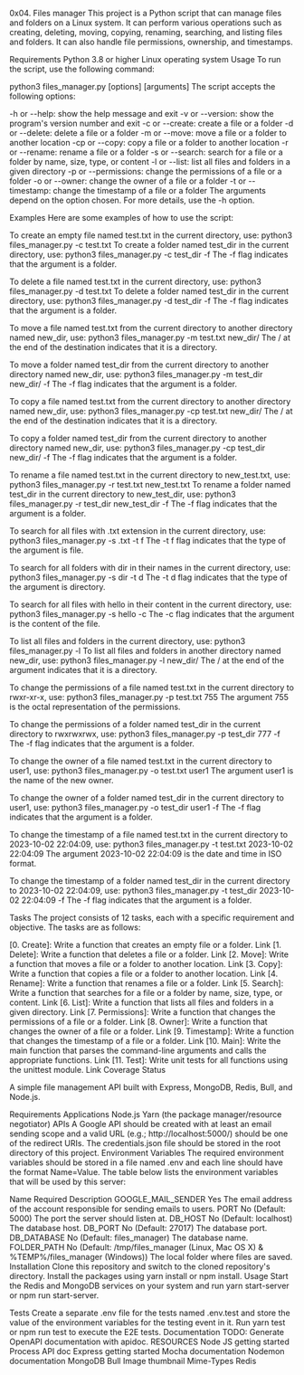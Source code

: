 0x04. Files manager
This project is a Python script that can manage files and folders on a Linux system. It can perform various operations such as creating, deleting, moving, copying, renaming, searching, and listing files and folders. It can also handle file permissions, ownership, and timestamps.

Requirements
Python 3.8 or higher
Linux operating system
Usage
To run the script, use the following command:

python3 files_manager.py [options] [arguments]
The script accepts the following options:

-h or --help: show the help message and exit
-v or --version: show the program's version number and exit
-c or --create: create a file or a folder
-d or --delete: delete a file or a folder
-m or --move: move a file or a folder to another location
-cp or --copy: copy a file or a folder to another location
-r or --rename: rename a file or a folder
-s or --search: search for a file or a folder by name, size, type, or content
-l or --list: list all files and folders in a given directory
-p or --permissions: change the permissions of a file or a folder
-o or --owner: change the owner of a file or a folder
-t or --timestamp: change the timestamp of a file or a folder
The arguments depend on the option chosen. For more details, use the -h option.

Examples
Here are some examples of how to use the script:

To create an empty file named test.txt in the current directory, use:
python3 files_manager.py -c test.txt
To create a folder named test_dir in the current directory, use:
python3 files_manager.py -c test_dir -f
The -f flag indicates that the argument is a folder.

To delete a file named test.txt in the current directory, use:
python3 files_manager.py -d test.txt
To delete a folder named test_dir in the current directory, use:
python3 files_manager.py -d test_dir -f
The -f flag indicates that the argument is a folder.

To move a file named test.txt from the current directory to another directory named new_dir, use:
python3 files_manager.py -m test.txt new_dir/
The / at the end of the destination indicates that it is a directory.

To move a folder named test_dir from the current directory to another directory named new_dir, use:
python3 files_manager.py -m test_dir new_dir/ -f
The -f flag indicates that the argument is a folder.

To copy a file named test.txt from the current directory to another directory named new_dir, use:
python3 files_manager.py -cp test.txt new_dir/
The / at the end of the destination indicates that it is a directory.

To copy a folder named test_dir from the current directory to another directory named new_dir, use:
python3 files_manager.py -cp test_dir new_dir/ -f
The -f flag indicates that the argument is a folder.

To rename a file named test.txt in the current directory to new_test.txt, use:
python3 files_manager.py -r test.txt new_test.txt
To rename a folder named test_dir in the current directory to new_test_dir, use:
python3 files_manager.py -r test_dir new_test_dir -f
The -f flag indicates that the argument is a folder.

To search for all files with .txt extension in the current directory, use:
python3 files_manager.py -s .txt -t f
The -t f flag indicates that the type of the argument is file.

To search for all folders with dir in their names in the current directory, use:
python3 files_manager.py -s dir -t d
The -t d flag indicates that the type of the argument is directory.

To search for all files with hello in their content in the current directory, use:
python3 files_manager.py -s hello -c
The -c flag indicates that the argument is the content of the file.

To list all files and folders in the current directory, use:
python3 files_manager.py -l
To list all files and folders in another directory named new_dir, use:
python3 files_manager.py -l new_dir/
The / at the end of the argument indicates that it is a directory.

To change the permissions of a file named test.txt in the current directory to rwxr-xr-x, use:
python3 files_manager.py -p test.txt 755
The argument 755 is the octal representation of the permissions.

To change the permissions of a folder named test_dir in the current directory to rwxrwxrwx, use:
python3 files_manager.py -p test_dir 777 -f
The -f flag indicates that the argument is a folder.

To change the owner of a file named test.txt in the current directory to user1, use:
python3 files_manager.py -o test.txt user1
The argument user1 is the name of the new owner.

To change the owner of a folder named test_dir in the current directory to user1, use:
python3 files_manager.py -o test_dir user1 -f
The -f flag indicates that the argument is a folder.

To change the timestamp of a file named test.txt in the current directory to 2023-10-02 22:04:09, use:
python3 files_manager.py -t test.txt 2023-10-02 22:04:09
The argument 2023-10-02 22:04:09 is the date and time in ISO format.

To change the timestamp of a folder named test_dir in the current directory to 2023-10-02 22:04:09, use:
python3 files_manager.py -t test_dir 2023-10-02 22:04:09 -f
The -f flag indicates that the argument is a folder.

Tasks
The project consists of 12 tasks, each with a specific requirement and objective. The tasks are as follows:

[0. Create]: Write a function that creates an empty file or a folder. Link
[1. Delete]: Write a function that deletes a file or a folder. Link
[2. Move]: Write a function that moves a file or a folder to another location. Link
[3. Copy]: Write a function that copies a file or a folder to another location. Link
[4. Rename]: Write a function that renames a file or a folder. Link
[5. Search]: Write a function that searches for a file or a folder by name, size, type, or content. Link
[6. List]: Write a function that lists all files and folders in a given directory. Link
[7. Permissions]: Write a function that changes the permissions of a file or a folder. Link
[8. Owner]: Write a function that changes the owner of a file or a folder. Link
[9. Timestamp]: Write a function that changes the timestamp of a file or a folder. Link
[10. Main]: Write the main function that parses the command-line arguments and calls the appropriate functions. Link
[11. Test]: Write unit tests for all functions using the unittest module. Link
Coverage Status

A simple file management API built with Express, MongoDB, Redis, Bull, and Node.js.

Requirements
Applications
Node.js
Yarn (the package manager/resource negotiator)
APIs
A Google API should be created with at least an email sending scope and a valid URL (e.g.; http://localhost:5000/) should be one of the redirect URIs. The credentials.json file should be stored in the root directory of this project.
Environment Variables
The required environment variables should be stored in a file named .env and each line should have the format Name=Value. The table below lists the environment variables that will be used by this server:

Name	Required	Description
GOOGLE_MAIL_SENDER	Yes	The email address of the account responsible for sending emails to users.
PORT	No (Default: 5000)	The port the server should listen at.
DB_HOST	No (Default: localhost)	The database host.
DB_PORT	No (Default: 27017)	The database port.
DB_DATABASE	No (Default: files_manager)	The database name.
FOLDER_PATH	No (Default: /tmp/files_manager (Linux, Mac OS X) & %TEMP%/files_manager (Windows))	The local folder where files are saved.
Installation
Clone this repository and switch to the cloned repository's directory.
Install the packages using yarn install or npm install.
Usage
Start the Redis and MongoDB services on your system and run yarn start-server or npm run start-server.

Tests
Create a separate .env file for the tests named .env.test and store the value of the environment variables for the testing event in it.
Run yarn test or npm run test to execute the E2E tests.
Documentation
TODO: Generate OpenAPI documentation with apidoc.
RESOURCES
 Node JS getting started
 Process API doc
 Express getting started
 Mocha documentation
 Nodemon documentation
 MongoDB
 Bull
 Image thumbnail
 Mime-Types
 Redis

